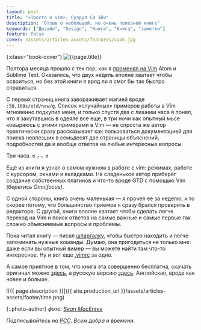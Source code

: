 ```yaml
---
layout: post
title: "«Просто о vim», Суэруп Си Эйч"
description: "Отзыв о небольшой, но очень полезной книге"
keywords: ["Дизайн", "Design", "Книги", "Книга", "заметки"]
feature: false
cover: /assets/articles-assets/features/cook.jpg
---
```


{:class="book-cover"}
![{{page.title}}]({{site.production_url}}/assets/articles-assets/a-byte-of-vim.jpg)

Полтора месяца прошло с тех пор, как я [променял на Vim][4] Atom и Sublime Text. Оказалось, что
двух недель вполне хватает чтобы освоиться, но без этой книги я вряд ли я смог бы так быстро справиться.

С первых страниц книга завораживает магией вроде `:50,100s/old/new/g`.
Список «случайных» примеров работы в Vim мгновенно подкупил меня, и только
спустя два с лишним часа я понял, что я закутавшись в одеяле все еще, в три
ночи как опытный мьсе ковыряюсь с этими примерами в Vim — не спроста же автор практически
сразу рассказывает как пользоваться документацией для поиска невлезших
в семьдесят две страницы объяснений, подробностей да и вообще ответов
на любые интересные вопросы.

Три часа. ಠ╭╮ಠ

Ещё из книги я узнал о самом нужном в работе с vim: режимах, работе с курсором,
окнами и вкладками. На сладенькое автор приберёг создание собственных плагинов
и что-то вроде GTD с помощью Vim _(берегись Omnifocus)_.

С одной стороны, книга очень маленькая — я прочел ее за неделю, и то скорее
потому, что большинство приемов я сразу брался проверять в редакторе. С другой,
книги вполне хватает чтобы сделать легче переход на Vim и поиск ответов на самые
важные и самые первые так сложно объясняемые вопросы и проблемы.

Пока читал книгу — писал [шпаргалку][1], чтобы быстро находить и легче запоминать нужные
команды. Думаю, она пригодиться не только мне: даже если вы опытный вимер —
вы можете найти там что-то интересное. Ну и вот еще [.vimrc][5] за одно.

А самое приятное в том, что книга эта совершенно бесплатна, скачать оригинал
можно [здесь][2], а русскую версию [здесь][3]. Английская, вроде как новее и
больше.

![{{ page.description }}]({{ site.production_url }}/assets/articles-assets/footer/time.png)

{:.photo-author}
_фото: [Sean MacEntee](https://www.flickr.com/photos/smemon/)_

_Подписывайтесь на [РСС](http://feeds.feedburner.com/anton-shuvalov/FJHar).
Всем добра и времени_.


[1]: https://gist.github.com/shuvalov-anton/862276679479cfcd0421
[2]: http://files.swaroopch.com/vim/byte_of_vim_v051.pdf
[3]: http://rus-linux.net/MyLDP/BOOKS/Vim/prosto-o-vim.pdf
[4]: {{site.production_url}}/2014/08/30/month-of-vim/
[5]: https://github.com/shuvalov-anton/.dotfiles/blob/master/.vimrc
